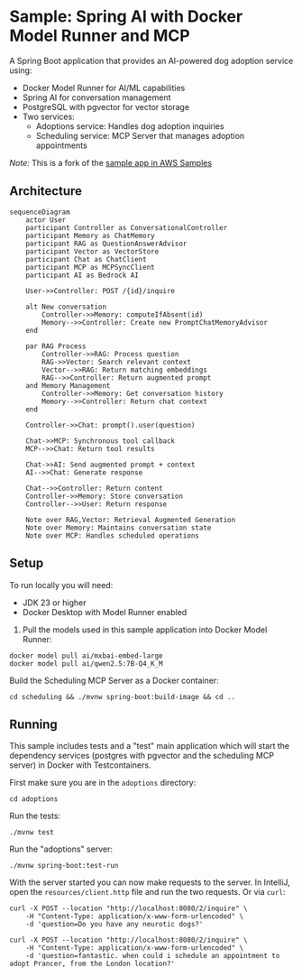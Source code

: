 # Sample: Spring AI with Docker Model Runner and MCP

A Spring Boot application that provides an AI-powered dog adoption service using:
- Docker Model Runner for AI/ML capabilities
- Spring AI for conversation management
- PostgreSQL with pgvector for vector storage
- Two services:
    - Adoptions service: Handles dog adoption inquiries
    - Scheduling service: MCP Server that manages adoption appointments

_Note:_ This is a fork of the [sample app in AWS Samples](https://github.com/aws-samples/Sample-Model-Context-Protocol-Demos/tree/main)

## Architecture

```mermaid
sequenceDiagram
    actor User
    participant Controller as ConversationalController
    participant Memory as ChatMemory
    participant RAG as QuestionAnswerAdvisor
    participant Vector as VectorStore
    participant Chat as ChatClient
    participant MCP as MCPSyncClient
    participant AI as Bedrock AI

    User->>Controller: POST /{id}/inquire
    
    alt New conversation
        Controller->>Memory: computeIfAbsent(id)
        Memory-->>Controller: Create new PromptChatMemoryAdvisor
    end

    par RAG Process
        Controller->>RAG: Process question
        RAG->>Vector: Search relevant context
        Vector-->>RAG: Return matching embeddings
        RAG-->>Controller: Return augmented prompt
    and Memory Management
        Controller->>Memory: Get conversation history
        Memory-->>Controller: Return chat context
    end

    Controller->>Chat: prompt().user(question)
    
    Chat->>MCP: Synchronous tool callback
    MCP-->>Chat: Return tool results
    
    Chat->>AI: Send augmented prompt + context
    AI-->>Chat: Generate response
    
    Chat-->>Controller: Return content
    Controller->>Memory: Store conversation
    Controller-->>User: Return response

    Note over RAG,Vector: Retrieval Augmented Generation
    Note over Memory: Maintains conversation state
    Note over MCP: Handles scheduled operations
```

## Setup

To run locally you will need:
- JDK 23 or higher
- Docker Desktop with Model Runner enabled

1. Pull the models used in this sample application into Docker Model Runner: 
```shell
docker model pull ai/mxbai-embed-large
docker model pull ai/qwen2.5:7B-Q4_K_M
```

Build the Scheduling MCP Server as a Docker container:
```
cd scheduling && ./mvnw spring-boot:build-image && cd ..
```

## Running

This sample includes tests and a "test" main application which will start the dependency services (postgres with pgvector and the scheduling MCP server) in Docker with Testcontainers.

First make sure you are in the `adoptions` directory:
```
cd adoptions
```

Run the tests:
```
./mvnw test
```

Run the "adoptions" server:
```
./mvnw spring-boot:test-run
```

With the server started you can now make requests to the server.
In IntelliJ, open the `resources/client.http` file and run the two requests.
Or via `curl`:
```
curl -X POST --location "http://localhost:8080/2/inquire" \
    -H "Content-Type: application/x-www-form-urlencoded" \
    -d 'question=Do you have any neurotic dogs?'
```

```
curl -X POST --location "http://localhost:8080/2/inquire" \
    -H "Content-Type: application/x-www-form-urlencoded" \
    -d 'question=fantastic. when could i schedule an appointment to adopt Prancer, from the London location?'
```
